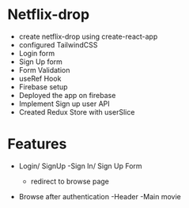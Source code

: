 # Netflix-drop

- create netflix-drop  using create-react-app   
- configured TailwindCSS
- Login form
- Sign Up form
- Form Validation
- useRef Hook
- Firebase setup
- Deployed  the app on firebase
- Implement Sign up user API
- Created Redux Store with userSlice

# Features 

- Login/ SignUp
    -Sign In/ Sign Up Form
    - redirect to browse page

- Browse after authentication
    -Header
    -Main movie


